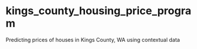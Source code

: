 # kings_county_housing_price_program
Predicting prices of houses in Kings County, WA using contextual data
